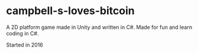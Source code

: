 # campbell-s-loves-bitcoin

A 2D platform game made in Unity and written in C#.
Made for fun and learn coding in C#.

Started in 2016
